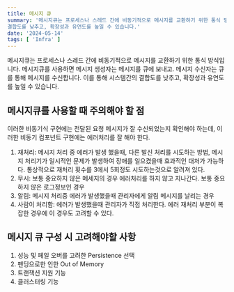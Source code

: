 ```yaml
---
title: 메시지 큐
summary: '메시지큐는 프로세스나 스레드 간에 비동기적으로 메시지를 교환하기 위한 통식 방식입니다. 메시지큐를 사용하면 메시지 생성자는 메시지를 큐에 보내고. 메시지 수신자는 큐를 통해 메시지를 수신합니다. 이를 통해 시스템간의
결합도를 낮추고, 확장성과 유연도를 높일 수 있습니다.'
date: '2024-05-14'
tags: [ 'Infra' ]
---
```


메시지큐는 프로세스나 스레드 간에 비동기적으로 메시지를 교환하기 위한 통식 방식입니다. 메시지큐를 사용하면 메시지 생성자는 메시지를 큐에 보내고. 메시지 수신자는 큐를 통해 메시지를 수신합니다. 이를 통해 시스템간의
결합도를 낮추고, 확장성과 유연도를 높일 수 있습니다.

## 메시지큐를 사용할 때 주의해야 할 점

이러한 비동기식 구현에는 전달된 요청 메시지가 잘 수신되었는지 확인해야 하는데, 이러한 비동기 컴포넌트 구현에는 에러처리를 잘 해야 한다.

1. 재처리: 메시지 처리 중 에러가 발생 했을때, 다른 발신 처리를 시도하는 방법, 메시지 처리기가 일시적인 문제가 발생하여 장애를 일으켰을때 효과적인 대처가 가능하다. 통상적으로 재처리 횟수를 3에서 5회정도
   시도하는것으로 알려져 있다.
2. 무시: 보통 중요하지 않은 메세지의 경우 에러처리를 하지 않고 지나간다. 보통 중요하지 않은 로그정보인 경우
3. 알림: 메시지 처리중 에러가 발생했을때 관리자에게 알림 메시지를 날리는 경우
4. 사람이 처리함: 에러가 발생했을때 관리자가 직접 처리한다. 에러 재처리 부분이 복잡한 경우에 이 경우도 고려할 수 있다.

## 메시지 큐 구성 시 고려해야할 사항

1. 성능 및 페일 오버를 고려한 Persistence 선택
2. 펜딩으로한 인한 Out of Memory
3. 트랜잭션 지원 기능
4. 클러스터링 기능
